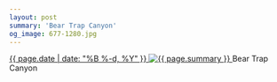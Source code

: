 ```yaml
---
layout: post
summary: 'Bear Trap Canyon'
og_image: 677-1280.jpg
---
```


<p>
 <time>
  <a href="/677">
   {{ page.date | date: "%B %-d, %Y" }}
  </a>
 </time>
 <a href="/677">
  <img alt="{{ page.summary }}" sizes="(min-width: 700px) 50vw, calc(100vw - 2rem)" src="{{ site.assets_url }}/677-640.jpg" srcset="{{ site.assets_url }}/677-320.jpg 320w, {{ site.assets_url }}/677-640.jpg 640w, {{ site.assets_url }}/677-960.jpg 960w, {{ site.assets_url }}/677-1280.jpg 1280w"/>
 </a>
 <span>
  Bear Trap Canyon
 </span>
</p>
